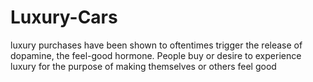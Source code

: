 # Luxury-Cars
luxury purchases have been shown to oftentimes trigger the release of dopamine, the feel-good hormone. People buy or desire to experience luxury for the purpose of making themselves or others feel good

